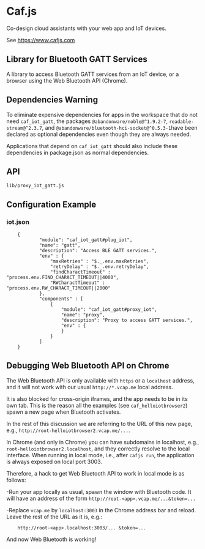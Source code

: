 # Caf.js

Co-design cloud assistants with your web app and IoT devices.

See https://www.cafjs.com

## Library for Bluetooth GATT Services

A library to access Bluetooth GATT services from an IoT device, or a browser using the Web Bluetooth API (Chrome).

## Dependencies Warning

To eliminate expensive dependencies for apps in the workspace that do not need `caf_iot_gatt`, the packages `@abandonware/noble@^1.9.2-7`, `readable-stream@^2.3.7`, and `@abandonware/bluetooth-hci-socket@^0.5.3-1`have been declared as optional dependencies even though they are always needed.

Applications that depend on `caf_iot_gatt` should also include these dependencies in package.json as normal dependencies.


## API

    lib/proxy_iot_gatt.js

## Configuration Example

### iot.json
```
    {
            "module": "caf_iot_gatt#plug_iot",
            "name": "gatt",
            "description": "Access BLE GATT services.",
            "env" : {
                "maxRetries" : "$._.env.maxRetries",
                "retryDelay" : "$._.env.retryDelay",
                "findCharactTimeout" : "process.env.FIND_CHARACT_TIMEOUT||4000",
                "RWCharactTimeout" : "process.env.RW_CHARACT_TIMEOUT||2000"
            },
            "components" : [
                {
                    "module": "caf_iot_gatt#proxy_iot",
                    "name": "proxy",
                    "description": "Proxy to access GATT services.",
                    "env" : {
                    }
                }
            ]
    }
```
## Debugging Web Bluetooth API on Chrome

The Web Bluetooth API is only available with `https` or a `localhost` address, and it will not work with our usual `http://*.vcap.me` local address.

It is also blocked for cross-origin iframes, and the app needs to be in its own tab. This is the reason all the examples (see `caf_helloiotbrowser2`) spawn a new page when Bluetooth activates.

In the rest of this discussion we are referring to the URL of this new page, e.g., `http://root-helloiotbrowser2.vcap.me/...`.

In Chrome (and only in Chrome) you can have subdomains in localhost, e.g., `root-helloiotbrowser2.localhost`, and they correctly resolve to the local interface. When running in local mode, i.e., after `cafjs run`, the application is always exposed on local port 3003.

Therefore, a hack to get Web Bluetooth API to work in local mode is as follows:

-Run your app locally as usual, spawn the window with Bluetooth code. It will have an address of the form `http://root-<app>.vcap.me/...&token=...`

-Replace `vcap.me` by `localhost:3003` in the Chrome address bar and reload. Leave the rest of the URL as it is, e.g.:
```
    http://root-<app>.localhost:3003/... &token=...
```
And now Web Bluetooth is working!
